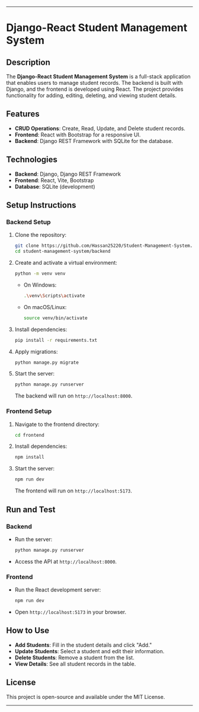 
---

# Django-React Student Management System  

## Description  
The **Django-React Student Management System** is a full-stack application that enables users to manage student records. The backend is built with Django, and the frontend is developed using React. The project provides functionality for adding, editing, deleting, and viewing student details.  

## Features  
- **CRUD Operations**: Create, Read, Update, and Delete student records.  
- **Frontend**: React with Bootstrap for a responsive UI.  
- **Backend**: Django REST Framework with SQLite for the database. 

## Technologies  
- **Backend**: Django, Django REST Framework  
- **Frontend**: React, Vite, Bootstrap  
- **Database**: SQLite (development)  

## Setup Instructions  

### Backend Setup  
1. Clone the repository:  
   ```bash  
   git clone https://github.com/Hassan25220/Student-Management-System.git  
   cd student-management-system/backend  
   ```  

2. Create and activate a virtual environment:  
   ```bash  
   python -m venv venv  
   ```  
   - On Windows:  
     ```bash  
     .\venv\Scripts\activate  
     ```  
   - On macOS/Linux:  
     ```bash  
     source venv/bin/activate  
     ```  

3. Install dependencies:  
   ```bash  
   pip install -r requirements.txt  
   ```  

4. Apply migrations:  
   ```bash  
   python manage.py migrate  
   ```  

5. Start the server:  
   ```bash  
   python manage.py runserver  
   ```  
   The backend will run on `http://localhost:8000`.  

### Frontend Setup  
1. Navigate to the frontend directory:  
   ```bash  
   cd frontend  
   ```  

2. Install dependencies:  
   ```bash  
   npm install  
   ```  

3. Start the server:  
   ```bash  
   npm run dev  
   ```  
   The frontend will run on `http://localhost:5173`.  

## Run and Test  

### Backend  
- Run the server:  
  ```bash  
  python manage.py runserver  
  ```  
- Access the API at `http://localhost:8000`.  

### Frontend  
- Run the React development server:  
  ```bash  
  npm run dev  
  ```  
- Open `http://localhost:5173` in your browser.  

## How to Use  

- **Add Students**: Fill in the student details and click "Add."  
- **Update Students**: Select a student and edit their information.  
- **Delete Students**: Remove a student from the list.  
- **View Details**: See all student records in the table.  

## License  
This project is open-source and available under the MIT License.  

---

